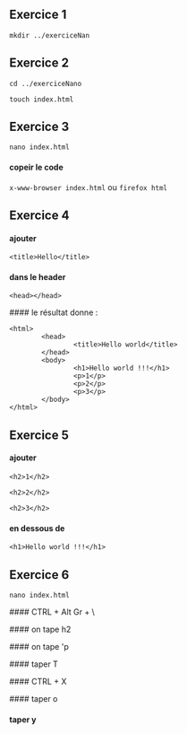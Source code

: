 Exercice 1
------

`mkdir ../exerciceNan`

Exercice 2
------

`cd ../exerciceNano`

`touch index.html`

Exercice 3
------

`nano index.html`

#### copeir le code

`x-www-browser index.html` ou `firefox html`

Exercice 4
------

#### ajouter 

`<title>Hello</title>` 

#### dans le header

`<head></head>`

#### le résultat donne :

```<!DOCTYpE html>
<html>
        <head>
                <title>Hello world</title>
        </head>
        <body>
                <h1>Hello world !!!</h1>
                <p>1</p>
                <p>2</p>
                <p>3</p>
        </body>
</html>
```

Exercice 5
------

#### ajouter 

`<h2>1</h2>`

`<h2>2</h2>`

`<h2>3</h2>` 

#### en dessous de 

`<h1>Hello world !!!</h1>`

Exercice 6
------

`nano index.html`

#### CTRL + Alt Gr + \

#### on tape h2

#### on tape 'p

#### taper T

#### CTRL + X

#### taper o

#### taper y

